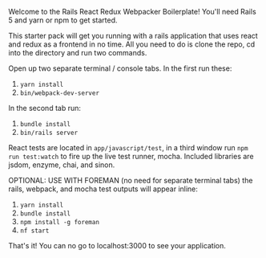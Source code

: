 Welcome to the Rails React Redux Webpacker Boilerplate! You'll need Rails 5 and yarn or npm to get started.

This starter pack will get you running with a rails application that uses react and redux as a frontend in no time. All you need to do is clone the repo, cd into the directory and run two commands. 

Open up two separate terminal / console tabs. In the first run these:

1. `yarn install`
2. `bin/webpack-dev-server`

In the second tab run: 

1. `bundle install`
2. `bin/rails server`

React tests are located in `app/javascript/test`, in a third window run `npm run test:watch` to fire up the live test runner, mocha. Included libraries are jsdom, enzyme, chai, and sinon.

OPTIONAL: USE WITH FOREMAN (no need for separate terminal tabs) the rails, webpack, and mocha test outputs will appear inline:

1. `yarn install`
2. `bundle install`
3. `npm install -g foreman`
4. `nf start`

That's it! You can no go to localhost:3000 to see your application.

